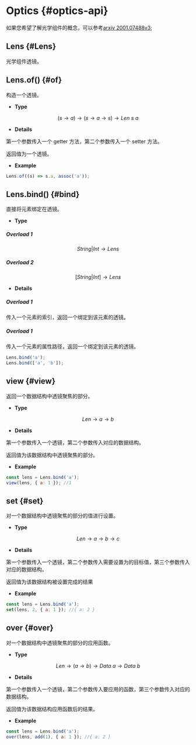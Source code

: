 # Optics {#optics-api}

如果您希望了解光学组件的概念，可以参考[arxiv 2001.07488v3](https://arxiv.org/pdf/2001.07488v3.pdf);

## Lens {#Lens}

光学组件透镜。

## Lens.of() {#of}

构造一个透镜。

-   **Type**

$$(s\rightarrow a)\rightarrow(s\rightarrow a\rightarrow s)\rightarrow Len \ s \ a$$

-   **Details**

第一个参数传入一个 getter 方法，第二个参数传入一个 setter 方法。

返回值为一个透镜。

-   **Example**

```js
Lens.of((s) => s.a, assoc('a'));
```

## Lens.bind() {#bind}

直接将元素绑定在透镜。

-   **Type**

##### Overload 1

$$String|Int\rightarrow Lens$$

##### Overload 2

$$[String|Int]\rightarrow Lens$$

-   **Details**

##### Overload 1

传入一个元素的索引，返回一个绑定到该元素的透镜。

##### Overload 1

传入一个元素的属性路径，返回一个绑定到该元素的透镜。

```js
Lens.bind('a');
Lens.bind(['a', 'b']);
```

## view {#view}

返回一个数据结构中透镜聚焦的部分。

-   **Type**

$$Len\rightarrow a\rightarrow b$$

-   **Details**

第一个参数传入一个透镜，第二个参数传入对应的数据结构。

返回值为该数据结构中透镜聚焦的部分。

-   **Example**

```js
const lens = Lens.bind('a');
view(lens, { a: 1 }); //1
```

## set {#set}

对一个数据结构中透镜聚焦的部分的值进行设置。

-   **Type**

$$Len\rightarrow a \rightarrow b\rightarrow c$$

-   **Details**

第一个参数传入一个透镜，第二个参数传入需要设置为的目标值，第三个参数传入对应的数据结构。

返回值为该数据结构被设置完成的结果

-   **Example**

```js
const lens = Lens.bind('a');
set(lens, 2, { a: 1 }); //{ a: 2 }
```

## over {#over}

对一个数据结构中透镜聚焦的部分的应用函数。

-   **Type**

$$Len\rightarrow (a\rightarrow b) \rightarrow Data \ a\rightarrow Data \ b$$

-   **Details**

第一个参数传入一个透镜，第二个参数传入要应用的函数，第三个参数传入对应的数据结构。

返回值为该数据结构应用函数后的结果。

-   **Example**

```js
const lens = Lens.bind('a');
over(lens, add(1), { a: 1 }); //{ a: 2 }
```

